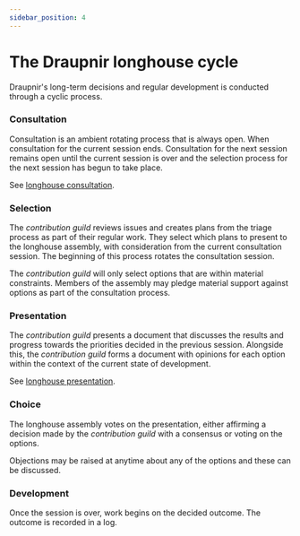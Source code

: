 ```yaml
---
sidebar_position: 4
---
```


# The Draupnir longhouse cycle

Draupnir's long-term decisions and regular development is conducted through a
cyclic process.

### Consultation

Consultation is an ambient rotating process that is always open. When
consultation for the current session ends. Consultation for the next session
remains open until the current session is over and the selection process for the
next session has begun to take place.

See [longhouse consultation](./longhouse-consultation.md).

### Selection

The _contribution guild_ reviews issues and creates plans from the triage
process as part of their regular work. They select which plans to present to the
longhouse assembly, with consideration from the current consultation session.
The beginning of this process rotates the consultation session.

The _contribution guild_ will only select options that are within material
constraints. Members of the assembly may pledge material support against options
as part of the consultation process.

### Presentation

The _contribution guild_ presents a document that discusses the results and
progress towards the priorities decided in the previous session. Alongside this,
the _contribution guild_ forms a document with opinions for each option within
the context of the current state of development.

See [longhouse presentation](./longhouse-presentation.md).

### Choice

The longhouse assembly votes on the presentation, either affirming a decision
made by the _contribution guild_ with a consensus or voting on the options.

Objections may be raised at anytime about any of the options and these can be
discussed.

### Development

Once the session is over, work begins on the decided outcome. The outcome is
recorded in a log.

